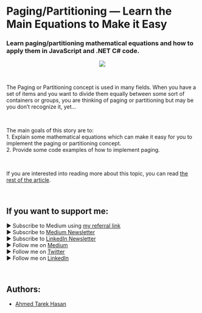 <link rel="canonical" href="https://www.developmentsimplyput.com/post/paging-partitioning-learn-the-main-equations-to-make-it-easy" />

# Paging/Partitioning — Learn the Main Equations to Make it Easy
### Learn paging/partitioning mathematical equations and how to apply them in JavaScript and .NET C# code.

<p align="center">
  <img src="https://static.wixstatic.com/media/488a99_ea327fff2ebb45a3a87249d4c1c0c958~mv2.png">
</p>

<br/>

<p>
The Paging or Partitioning concept is used in many fields. When you have a set of items and you want to divide them equally between some sort of containers or groups, you are thinking of paging or partitioning but may be you don’t recognize it, yet…
</p>

<br/>

<p>
The main goals of this story are to:<br/>
1. Explain some mathematical equations which can make it easy for you to implement the paging or partitioning concept.<br/>
2. Provide some code examples of how to implement paging.
</p>

<br/>

If you are interested into reading more about this topic, you can read [the rest of the article][Article]. 

<br/>

## If you want to support me:
▶ Subscribe to Medium using [my referral link][Membership]<br/>
▶ Subscribe to [Medium Newsletter][Subscribe]<br/>
▶ Subscribe to [LinkedIn Newsletter][Newsletter]<br/>
▶ Follow me on [Medium][Blog]<br/>
▶ Follow me on [Twitter][Twitter]<br/>
▶ Follow me on [LinkedIn][LinkedIn]

<br/>

## Authors:
* [Ahmed Tarek Hasan]


[Ahmed Tarek Hasan]: https://medium.com/@eng_ahmed.tarek
[Blog]: https://medium.com/@eng_ahmed.tarek
[Membership]: https://medium.com/@eng_ahmed.tarek/membership
[Subscribe]: https://medium.com/subscribe/@eng_ahmed.tarek
[Twitter]: https://twitter.com/AhmedTarekHasa1
[LinkedIn]: https://www.linkedin.com/in/atarekhasan/
[Friend Links]: https://www.linkedin.com/feed/update/urn:li:activity:6866082670108143616/
[Newsletter]: https://www.linkedin.com/newsletters/development-simply-put-6866647119655247872/
[Article]: https://www.developmentsimplyput.com/post/paging-partitioning-learn-the-main-equations-to-make-it-easy
